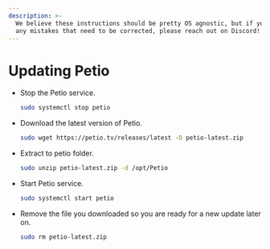 ```yaml
---
description: >-
  We believe these instructions should be pretty OS agnostic, but if you notice
  any mistakes that need to be corrected, please reach out on Discord!
---
```


# Updating Petio

* Stop the Petio service.

  ```bash
  sudo systemctl stop petio
  ```

* Download the latest version of Petio.

  ```bash
  sudo wget https://petio.tv/releases/latest -O petio-latest.zip
  ```

* Extract to petio folder.

  ```bash
  sudo unzip petio-latest.zip -d /opt/Petio
  ```

* Start Petio service.

  ```bash
  sudo systemctl start petio
  ```

* Remove the file you downloaded so you are ready for a new update later on.

  ```bash
  sudo rm petio-latest.zip
  ```

